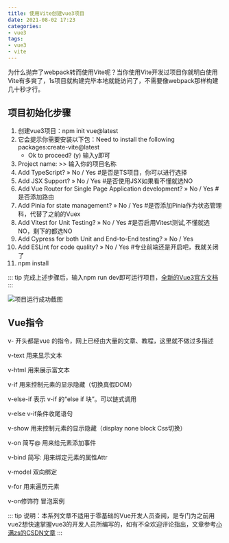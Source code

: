 ```yaml
---
title: 使用Vite创建vue3项目
date: 2021-08-02 17:23
categories:
- vue3
tags:
- vue3
- vite
---
```


为什么抛弃了webpack转而使用Vite呢？当你使用Vite开发过项目你就明白使用Vite有多爽了，1s项目就构建完毕本地就能访问了，不需要像webpack那样构建几十秒才行。
<!-- more -->

## 项目初始化步骤
1. 创建vue3项目：npm init vue@latest
2. 它会提示你需要安装以下包：Need to install the following packages:create-vite@latest 
   - Ok to proceed? (y)  输入y即可
3. Project name: >> 输入你的项目名称
4. Add TypeScript? » No / Yes #是否是TS项目，你可以进行选择 
5. Add JSX Support? » No / Yes #是否使用JSX如果看不懂就选NO
6. Add Vue Router for Single Page Application development? » No / Yes #是否添加路由
7. Add Pinia for state management? » No / Yes #是否添加Pinia作为状态管理科，代替了之前的Vuex
8. Add Vitest for Unit Testing? » No / Yes #是否启用Vitest测试,不懂就选NO，剩下的都选NO 
9. Add Cypress for both Unit and End-to-End testing? » No / Yes
10. Add ESLint for code quality? » No / Yes #专业前端还是开启吧，我就关闭了
11. npm install

::: tip
完成上述步骤后，输入npm run dev即可运行项目，[全新的Vue3官方文档](https://staging-cn.vuejs.org/)
:::

![项目运行成功截图](https://student-xk857.oss-cn-shanghai.aliyuncs.com/typora/2022/07/image-20220802181028026.png)


## Vue指令


v- 开头都是vue 的指令，网上已经由大量的文章、教程，这里就不做过多描述

v-text 用来显示文本

v-html 用来展示富文本

v-if 用来控制元素的显示隐藏（切换真假DOM）

v-else-if 表示 v-if 的“else if 块”。可以链式调用

v-else v-if条件收尾语句

v-show 用来控制元素的显示隐藏（display none block Css切换）

v-on 简写@ 用来给元素添加事件

v-bind 简写:  用来绑定元素的属性Attr

v-model 双向绑定

v-for 用来遍历元素

v-on修饰符 冒泡案例


::: tip
说明：本系列文章不适用于零基础的Vue开发人员查阅，是专门为之前用vue2想快速掌握vue3的开发人员所编写的，如有不全欢迎评论指出，文章参考[小满zs的CSDN文章](https://blog.csdn.net/qq1195566313/category_11618172.html?spm=1001.2014.3001.5482)
:::
